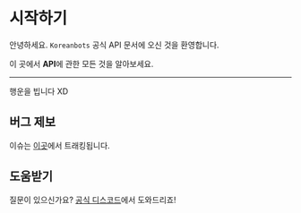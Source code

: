 # 시작하기

안녕하세요. `Koreanbots` 공식 API 문서에 오신 것을 환영합니다.

이 곳에서 **API**에 관한 모든 것을 알아보세요.

---

행운을 빕니다 XD

## 버그 제보

이슈는 [이곳](https://github.com/koreanbots/koreanbots/issues)에서 트래킹됩니다.

## 도움받기

질문이 있으신가요? [공식 디스코드](https://discord.gg/JEh53MQ)에서 도와드리죠!
